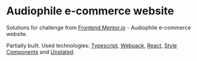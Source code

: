 # Audiophile e-commerce website
 Solutions for challenge from [Frontend Mentor.io](https://www.frontendmentor.io/) - Audiophile e-commerce website.
 
 Partially built. Used technologies: [Typescript](https://www.typescriptlang.org/), [Webpack](https://webpack.js.org/), [React](https://reactjs.org/), [Style Components](https://styled-components.com/) and [Unstated](https://github.com/jamiebuilds/unstated).
